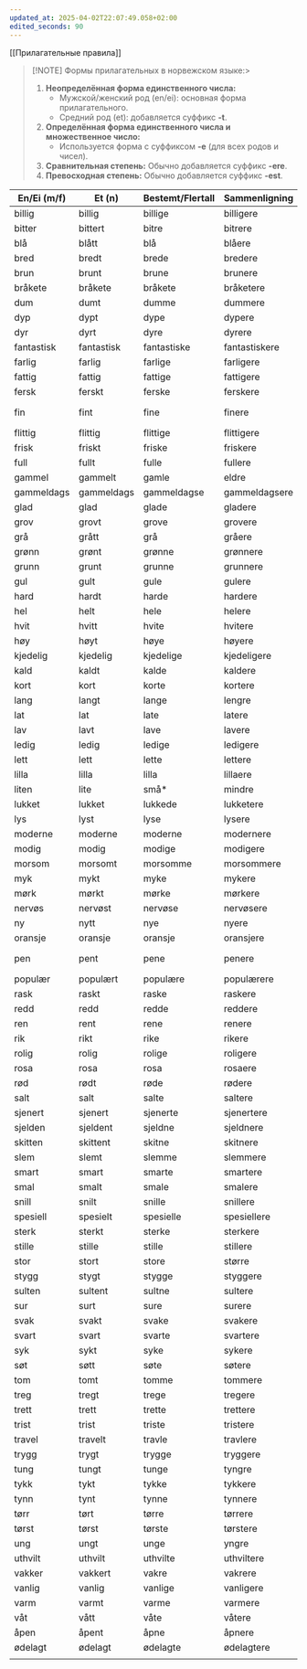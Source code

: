 ```yaml
---
updated_at: 2025-04-02T22:07:49.058+02:00
edited_seconds: 90
---
```


[[Прилагательные правила]]

> [!NOTE]  Формы прилагательных в норвежском языке:> 
> 1. **Неопределённая форма единственного числа:**
>     - Мужской/женский род (en/ei): основная форма прилагательного.
>     - Средний род (et): добавляется суффикс **-t**.
> 1. **Определённая форма единственного числа и множественное число:**
>     - Используется форма с суффиксом **-e** (для всех родов и чисел).
> 1. **Сравнительная степень:** Обычно добавляется суффикс **-ere**.
> 2. **Превосходная степень:** Обычно добавляется суффикс **-est**.

| En/Ei (m/f) | Et (n)     | Bestemt/Flertall | Sammenligning | Superlativ    | Перевод            |
| ----------- | ---------- | ---------------- | ------------- | ------------- | ------------------ |
| billig      | billig     | billige          | billigere     | billigst      | дешёвый            |
| bitter      | bittert    | bitre            | bitrere       | bitrest       | горький            |
| blå         | blått      | blå              | blåere        | blåest        | синий              |
| bred        | bredt      | brede            | bredere       | bredest       | широкий            |
| brun        | brunt      | brune            | brunere       | brunest       | коричневый         |
| bråkete     | bråkete    | bråkete          | bråketere     | bråketest     | шумный             |
| dum         | dumt       | dumme            | dummere       | dummest       | глупый             |
| dyp         | dypt       | dype             | dypere        | dypest        | глубокий           |
| dyr         | dyrt       | dyre             | dyrere        | dyrest        | дорогой            |
| fantastisk  | fantastisk | fantastiske      | fantastiskere | fantastiskst  | фантастический     |
| farlig      | farlig     | farlige          | farligere     | farligst      | опасный            |
| fattig      | fattig     | fattige          | fattigere     | fattigst      | бедный             |
| fersk       | ferskt     | ferske           | ferskere      | ferskest      | свежий             |
| fin         | fint       | fine             | finere        | finest        | хороший, красивый  |
| flittig     | flittig    | flittige         | flittigere    | flittigst     | трудолюбивый       |
| frisk       | friskt     | friske           | friskere      | friskest      | здоровый           |
| full        | fullt      | fulle            | fullere       | fullest       | полный             |
| gammel      | gammelt    | gamle            | eldre         | eldst         | старый             |
| gammeldags  | gammeldags | gammeldagse      | gammeldagsere | gammeldagsest | старомодный        |
| glad        | glad       | glade            | gladere       | gladest       | счастливый         |
| grov        | grovt      | grove            | grovere       | grovest       | грубый             |
| grå         | grått      | grå              | gråere        | gråest        | серый              |
| grønn       | grønt      | grønne           | grønnere      | grønnest      | зелёный            |
| grunn       | grunt      | grunne           | grunnere      | grunnest      | мелкий             |
| gul         | gult       | gule             | gulere        | gulest        | жёлтый             |
| hard        | hardt      | harde            | hardere       | hardest       | твёрдый            |
| hel         | helt       | hele             | helere        | helest        | целый              |
| hvit        | hvitt      | hvite            | hvitere       | hvitest       | белый              |
| høy         | høyt       | høye             | høyere        | høyest        | высокий            |
| kjedelig    | kjedelig   | kjedelige        | kjedeligere   | kjedeligst    | скучный            |
| kald        | kaldt      | kalde            | kaldere       | kaldest       | холодный           |
| kort        | kort       | korte            | kortere       | kortest       | короткий           |
| lang        | langt      | lange            | lengre        | lengst        | длинный            |
| lat         | lat        | late             | latere        | latest        | ленивый            |
| lav         | lavt       | lave             | lavere        | lavest        | низкий             |
| ledig       | ledig      | ledige           | ledigere      | ledigst       | свободный          |
| lett        | lett       | lette            | lettere       | lettest       | лёгкий             |
| lilla       | lilla      | lilla            | lillaere      | lillaest      | фиолетовый         |
| liten       | lite       | små*             | mindre        | minst         | маленький          |
| lukket      | lukket     | lukkede          | lukketere     | lukketest     | закрытый           |
| lys         | lyst       | lyse             | lysere        | lysest        | светлый            |
| moderne     | moderne    | moderne          | modernere     | modernest     | современный        |
| modig       | modig      | modige           | modigere      | modigst       | смелый             |
| morsom      | morsomt    | morsomme         | morsommere    | morsomst      | весёлый            |
| myk         | mykt       | myke             | mykere        | mykest        | мягкий             |
| mørk        | mørkt      | mørke            | mørkere       | mørkest       | тёмный             |
| nervøs      | nervøst    | nervøse          | nervøsere     | nervøsest     | нервный            |
| ny          | nytt       | nye              | nyere         | nyest         | новый              |
| oransje     | oransje    | oransje          | oransjere     | oransjest     | оранжевый          |
| pen         | pent       | pene             | penere        | penest        | красивый (о людях) |
| populær     | populært   | populære         | populærere    | populærest    | популярный         |
| rask        | raskt      | raske            | raskere       | raskest       | быстрый            |
| redd        | redd       | redde            | reddere       | reddest       | испуганный         |
| ren         | rent       | rene             | renere        | renest        | чистый             |
| rik         | rikt       | rike             | rikere        | rikest        | богатый            |
| rolig       | rolig      | rolige           | roligere      | roligst       | спокойный          |
| rosa        | rosa       | rosa             | rosaere       | rosaest       | розовый            |
| rød         | rødt       | røde             | rødere        | rødest        | красный            |
| salt        | salt       | salte            | saltere       | saltest       | солёный            |
| sjenert     | sjenert    | sjenerte         | sjenertere    | sjenertest    | застенчивый        |
| sjelden     | sjeldent   | sjeldne          | sjeldnere     | sjeldnest     | редкий             |
| skitten     | skittent   | skitne           | skitnere      | skitnest      | грязный            |
| slem        | slemt      | slemme           | slemmere      | slemmest      | злой               |
| smart       | smart      | smarte           | smartere      | smartest      | умный              |
| smal        | smalt      | smale            | smalere       | smalest       | узкий              |
| snill       | snilt      | snille           | snillere      | snillest      | добрый             |
| spesiell    | spesielt   | spesielle        | spesiellere   | spesiellst    | особенный          |
| sterk       | sterkt     | sterke           | sterkere      | sterkest      | сильный            |
| stille      | stille     | stille           | stillere      | stillest      | тихий              |
| stor        | stort      | store            | større        | størst        | большой            |
| stygg       | stygt      | stygge           | styggere      | styggest      | уродливый          |
| sulten      | sultent    | sultne           | sultere       | sultest       | голодный           |
| sur         | surt       | sure             | surere        | surest        | кислый             |
| svak        | svakt      | svake            | svakere       | svakest       | слабый             |
| svart       | svart      | svarte           | svartere      | svartest      | чёрный             |
| syk         | sykt       | syke             | sykere        | sykest        | больной            |
| søt         | søtt       | søte             | søtere        | søtest        | сладкий            |
| tom         | tomt       | tomme            | tommere       | tommest       | пустой             |
| treg        | tregt      | trege            | tregere       | tregest       | медленный          |
| trett       | trett      | trette           | trettere      | trettest      | усталый            |
| trist       | trist      | triste           | tristere      | tristest      | грустный           |
| travel      | travelt    | travle           | travlere      | travlest      | занятый            |
| trygg       | trygt      | trygge           | tryggere      | tryggest      | безопасный         |
| tung        | tungt      | tunge            | tyngre        | tyngst        | тяжёлый            |
| tykk        | tykt       | tykke            | tykkere       | tykkest       | толстый            |
| tynn        | tynt       | tynne            | tynnere       | tynnest       | тонкий             |
| tørr        | tørt       | tørre            | tørrere       | tørrest       | сухой              |
| tørst       | tørst      | tørste           | tørstere      | tørstest      | жаждущий           |
| ung         | ungt       | unge             | yngre         | yngst         | молодой            |
| uthvilt     | uthvilt    | uthvilte         | uthviltere    | uthviltst     | отдохнувший        |
| vakker      | vakkert    | vakre            | vakrere       | vakrest       | красивый           |
| vanlig      | vanlig     | vanlige          | vanligere     | vanligst      | обычный            |
| varm        | varmt      | varme            | varmere       | varmest       | тёплый             |
| våt         | vått       | våte             | våtere        | våtest        | мокрый             |
| åpen        | åpent      | åpne             | åpnere        | åpnest        | открытый           |
| ødelagt     | ødelagt    | ødelagte         | ødelagtere    | ødelagtest    | сломанный          |
|             |            |                  |               |               |                    |
